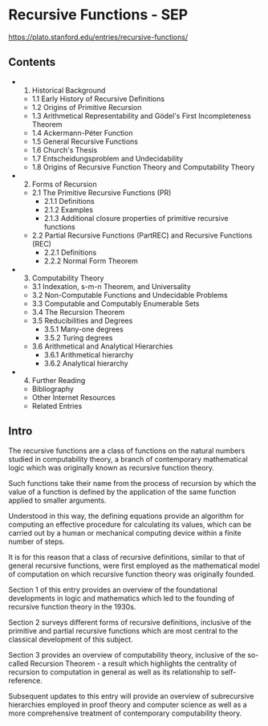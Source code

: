 # Recursive Functions - SEP

https://plato.stanford.edu/entries/recursive-functions/

## Contents

- 1. Historical Background
  - 1.1 Early History of Recursive Definitions
  - 1.2 Origins of Primitive Recursion
  - 1.3 Arithmetical Representability and Gödel's First Incompleteness Theorem
  - 1.4 Ackermann-Péter Function
  - 1.5 General Recursive Functions
  - 1.6 Church's Thesis
  - 1.7 Entscheidungsproblem and Undecidability
  - 1.8 Origins of Recursive Function Theory and Computability Theory
- 2. Forms of Recursion
  - 2.1 The Primitive Recursive Functions (PR)
    - 2.1.1 Definitions
    - 2.1.2 Examples
    - 2.1.3 Additional closure properties of primitive recursive functions
  - 2.2 Partial Recursive Functions (PartREC) and Recursive Functions (REC)
    - 2.2.1 Definitions
    - 2.2.2 Normal Form Theorem
- 3. Computability Theory
  - 3.1 Indexation, s-m-n Theorem, and Universality
  - 3.2 Non-Computable Functions and Undecidable Problems
  - 3.3 Computable and Computably Enumerable Sets
  - 3.4 The Recursion Theorem
  - 3.5 Reducibilities and Degrees
    - 3.5.1 Many-one degrees
    - 3.5.2 Turing degrees
  - 3.6 Arithmetical and Analytical Hierarchies
    - 3.6.1 Arithmetical hierarchy
    - 3.6.2 Analytical hierarchy
- 4. Further Reading
  - Bibliography
  - Other Internet Resources
  - Related Entries


## Intro

The recursive functions are a class of functions on the natural numbers studied in computability theory, a branch of contemporary mathematical logic which was originally known as recursive function theory.

Such functions take their name from the process of recursion by which the value of a function is defined by the application of the same function applied to smaller arguments.

Understood in this way, the defining equations provide an algorithm for computing an effective procedure for calculating its values, which can be carried out by a human or mechanical computing device within a finite number of steps.

It is for this reason that a class of recursive definitions, similar to that of general recursive functions, were first employed as the mathematical model of computation on which recursive function theory was originally founded.


Section 1 of this entry provides an overview of the foundational developments in logic and mathematics which led to the founding of recursive function theory in the 1930s.

Section 2 surveys different forms of recursive definitions, inclusive of the primitive and partial recursive functions which are most central to the classical development of this subject.

Section 3 provides an overview of computability theory, inclusive of the so-called Recursion Theorem - a result which highlights the centrality of recursion to computation in general as well as its relationship to self-reference.

Subsequent updates to this entry will provide an overview of subrecursive hierarchies employed in proof theory and computer science as well as a more comprehensive treatment of contemporary computability theory.
